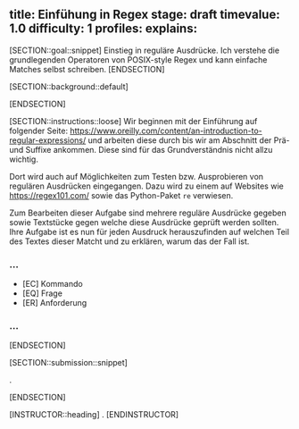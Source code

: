 title: Einfühung in Regex
stage: draft
timevalue: 1.0
difficulty: 1
profiles:
explains:
---
[SECTION::goal::snippet]
Einstieg in reguläre Ausdrücke. Ich verstehe die grundlegenden Operatoren von POSIX-style Regex 
und kann einfache Matches selbst schreiben.
[ENDSECTION]

[SECTION::background::default]

[ENDSECTION]

[SECTION::instructions::loose]
Wir beginnen mit der Einführung auf folgender Seite: 
https://www.oreilly.com/content/an-introduction-to-regular-expressions/ und arbeiten diese durch bis wir am Abschnitt
der Prä- und Suffixe ankommen. Diese sind für das Grundverständnis nicht allzu wichtig.

Dort wird auch auf Möglichkeiten zum Testen bzw. Ausprobieren von regulären Ausdrücken eingegangen. 
Dazu wird zu einem auf Websites wie https://regex101.com/ sowie das Python-Paket `re` verwiesen.

Zum Bearbeiten dieser Aufgabe sind mehrere reguläre Ausdrücke gegeben sowie Textstücke 
gegen welche diese Ausdrücke geprüft werden sollten. Ihre Aufgabe ist es nun für jeden Ausdruck herauszufinden
auf welchen Teil des Textes dieser Matcht und zu erklären, warum das der Fall ist.

### ...

- [EC] Kommando
- [EQ] Frage
- [ER] Anforderung

### ...

[ENDSECTION]

[SECTION::submission::snippet]

.

[ENDSECTION]

[INSTRUCTOR::heading]
.
[ENDINSTRUCTOR]
